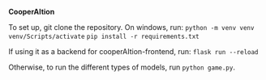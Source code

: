 **CooperAItion**

To set up, git clone the repository. On windows, run:
`python -m venv venv`
`venv/Scripts/activate`
`pip install -r requirements.txt`

If using it as a backend for cooperAItion-frontend, run:
`flask run --reload`

Otherwise, to run the different types of models, run `python game.py`.